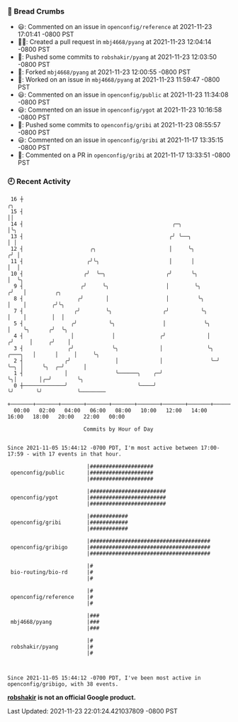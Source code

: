 ### 🍞 Bread Crumbs

 * 😃: Commented on an issue in `openconfig/reference` at 2021-11-23 17:01:41 -0800 PST
 * ✍🏼: Created a pull request in `mbj4668/pyang` at 2021-11-23 12:04:14 -0800 PST
 * 🚢: Pushed some commits to `robshakir/pyang` at 2021-11-23 12:03:50 -0800 PST
 * 🍴: Forked `mbj4668/pyang` at 2021-11-23 12:00:55 -0800 PST
 * 👀: Worked on an issue in `mbj4668/pyang` at 2021-11-23 11:59:47 -0800 PST
 * 😃: Commented on an issue in `openconfig/public` at 2021-11-23 11:34:08 -0800 PST
 * 😃: Commented on an issue in `openconfig/ygot` at 2021-11-23 10:16:58 -0800 PST
 * 🚢: Pushed some commits to `openconfig/gribi` at 2021-11-23 08:55:57 -0800 PST
 * 😃: Commented on an issue in `openconfig/gribi` at 2021-11-17 13:35:15 -0800 PST
 * 💬: Commented on a PR in  `openconfig/gribi` at 2021-11-17 13:33:51 -0800 PST

### 🕘 Recent Activity
```
 16 ┼                                                                        ╭╮
 15 ┤                                                                        ││
 14 ┤                                               ╭─╮                      │╰╮
 13 ┤                                              ╭╯ ╰──╮                   │ │
 12 ┤                     ╭╮                       │     ╰╮                 ╭╯ │
 11 ┤                    ╭╯╰╮                      │      │                 │  │
 10 ┤                   ╭╯  ╰─╮                   ╭╯      ╰╮                │  ╰╮
  9 ┤                  ╭╯     ╰╮                  │        ╰╮              ╭╯   │         ╭╮
  8 ┤                 ╭╯       │                  │         ╰╮             │    │        ╭╯╰╮
  7 ┤                ╭╯        ╰╮                ╭╯          ╰╮            │    │        │  │
  5 ┤               ╭╯          ╰╮               │            ╰╮           │    ╰╮      ╭╯  ╰╮
  4 ┤               │            │              ╭╯             │          ╭╯     │     ╭╯    │
  3 ┤              ╭╯            ╰╮             │              ╰╮ ╭───╮   │      │     │     ╰╮
  2 ┤             ╭╯              │             │               ╰─╯   ╰─╮ │      ╰╮  ╭─╯      │
  1 ┤             │               ╰──────╮    ╭─╯                       ╰╮│       │╭─╯        ╰╮
  0 ┼─────────────╯                      ╰────╯                          ╰╯       ╰╯           ╰────────
    +───────+───────+───────+───────+───────+───────+───────+───────+───────+───────+───────+───────+────
  00:00   02:00   04:00   06:00   08:00   10:00   12:00   14:00   16:00   18:00   20:00   22:00   00:00   

						Commits by Hour of Day


Since 2021-11-05 15:44:12 -0700 PDT, I'm most active between 17:00-17:59 - with 17 events in that hour.

```



```
                         |####################
 openconfig/public       |####################
                         |####################

                         |########################
 openconfig/ygot         |########################
                         |########################

                         |############
 openconfig/gribi        |############
                         |############

                         |######################################
 openconfig/gribigo      |######################################
                         |######################################

                         |#
 bio-routing/bio-rd      |#
                         |#

                         |#
 openconfig/reference    |#
                         |#

                         |###
 mbj4668/pyang           |###
                         |###

                         |#
 robshakir/pyang         |#
                         |#



Since 2021-11-05 15:44:12 -0700 PDT, I've been most active in openconfig/gribigo, with 38 events.

```
**[robshakir](mailto:robjs@google.com) is not an official Google product.**  


Last Updated: 2021-11-23 22:01:24.421037809 -0800 PST
